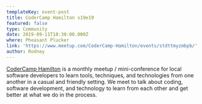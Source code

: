 ```yaml
---
templateKey: event-post
title: CoderCamp Hamilton s19e19
featured: false
type: Community
date: 2019-09-11T18:30:00.000Z
where: Pheasant Plucker
link: 'https://www.meetup.com/CoderCamp-Hamilton/events/stdttmyzmbpb/'
author: Rodney
---
```

[CoderCamp Hamilton](http://www.codercamphamilton.com/) is a monthly meetup / mini-conference for local software developers to learn tools, techniques, and technologies from one another in a casual and friendly setting. We meet to talk about coding, software development, and technology to learn from each other and get better at what we do in the process.
